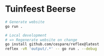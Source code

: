 # Tuinfeest Beerse

```bash
# Generate website
go run .

# Local development
# => Regenerate website on change
go install github.com/cespare/reflex@latest
reflex -vR 'output/.*' -- go run . --debug
```
